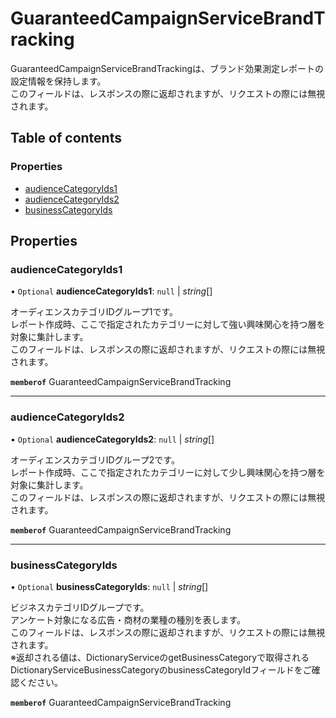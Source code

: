# GuaranteedCampaignServiceBrandTracking


<div lang=\"ja\"> GuaranteedCampaignServiceBrandTrackingは、ブランド効果測定レポートの設定情報を保持します。<br> このフィールドは、レスポンスの際に返却されますが、リクエストの際には無視されます。 </div> 

## Table of contents

### Properties

- [audienceCategoryIds1](guaranteedcampaignservicebrandtracking.md#audiencecategoryids1)
- [audienceCategoryIds2](guaranteedcampaignservicebrandtracking.md#audiencecategoryids2)
- [businessCategoryIds](guaranteedcampaignservicebrandtracking.md#businesscategoryids)

## Properties

### audienceCategoryIds1

• `Optional` **audienceCategoryIds1**: ``null`` \| *string*[]

<div lang=\"ja\"> オーディエンスカテゴリIDグループ1です。<br> レポート作成時、ここで指定されたカテゴリーに対して強い興味関心を持つ層を対象に集計します。<br> このフィールドは、レスポンスの際に返却されますが、リクエストの際には無視されます。 </div> 

**`memberof`** GuaranteedCampaignServiceBrandTracking

___

### audienceCategoryIds2

• `Optional` **audienceCategoryIds2**: ``null`` \| *string*[]

<div lang=\"ja\"> オーディエンスカテゴリIDグループ2です。<br> レポート作成時、ここで指定されたカテゴリーに対して少し興味関心を持つ層を対象に集計します。<br> このフィールドは、レスポンスの際に返却されますが、リクエストの際には無視されます。 </div> 

**`memberof`** GuaranteedCampaignServiceBrandTracking

___

### businessCategoryIds

• `Optional` **businessCategoryIds**: ``null`` \| *string*[]

<div lang=\"ja\"> ビジネスカテゴリIDグループです。<br> アンケート対象になる広告・商材の業種の種別を表します。<br> このフィールドは、レスポンスの際に返却されますが、リクエストの際には無視されます。<br> ※返却される値は、DictionaryServiceのgetBusinessCategoryで取得されるDictionaryServiceBusinessCategoryのbusinessCategoryIdフィールドをご確認ください。 </div> 

**`memberof`** GuaranteedCampaignServiceBrandTracking
